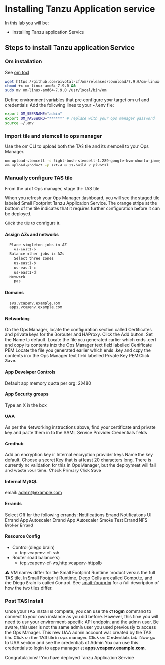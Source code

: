 # Installing Tanzu Application service

In this lab you will be:

- Installing Tanzu application Service

## Steps to install Tanzu application Service

### Om installation

See [om tool](https://github.com/pivotal-cf/om)

```bash
wget https://github.com/pivotal-cf/om/releases/download/7.9.0/om-linux-amd64-7.9.0 &&
chmod +x om-linux-amd64-7.9.0 &&
sudo mv om-linux-amd64-7.9.0 /usr/local/bin/om
```

Define environment variables that pre-configure your target om url and
credentials.
Add the following lines to your ~/.env file:

```bash
export OM_USERNAME="admin"
export OM_PASSWORD="******" # replace with your ops manager password
source ~/.env
```

### Import tile and stemcell to ops manager

Use the om CLI to upload both the TAS tile and its stemcell to your Ops
Manager.

```bash
om upload-stemcell -s light-bosh-stemcell-1.289-google-kvm-ubuntu-jammy-go_agent.tgz
om upload-product -p srt-4.0.12-build.2.pivotal
```

### Manually configure TAS tile

From the ui of Ops manager, stage the TAS tile

When you refresh your Ops Manager dashboard, you will see the staged tile
labeled Small Footprint Tanzu Application Service. The orange stripe at the
bottom of the tile indicates that it requires further configuration before it can be deployed.

Click the tile to configure it.

#### Assign AZs and networks

```bash
  Place singleton jobs in AZ
    us-east1-b
  Balance other jobs in AZs
    Select three zones
    us-east1-b
    us-east1-c
    us-east1-d
  Network
    pas
```

#### Domains

```bash
  sys.vcapenv.example.com
  apps.vcapenv.example.com
```

#### Networking

On the Ops Manager, locate the configuration section called Certificates and private keys for the Gorouter and HAProxy.
Click the Add button.
Set the Name to default.
Locate the file you generated earlier which ends .cert and copy its contents
into the Ops Manager text field labelled Certificate PEM
Locate the file you generated earlier which ends .key and copy the contents
into the Ops Manager text field labelled Private Key PEM
Click Save.

#### App Developer Controls

Default app memory quota per org: 20480

#### App Security groups

Type an X in the box

#### UAA

As per the Networking instructions above, find your certificate and private key and paste them in to the SAML Service Provider Credentials fields

#### Credhub

Add an encryption key in Internal encryption provider keys
Name the key default.
Choose a secret Key that is at least 20 characters long. There is currently no validation for this in Ops Manager, but the deployment will fail and waste your time.
Check Primary
Click Save

#### Internal MySQL

email: <admin@example.com>

#### Errands

Select Off for the following errands:
Notifications Errand
Notifications UI Errand
App Autoscaler Errand
App Autoscaler Smoke Test Errand
NFS Broker Errand

#### Resource Config

- Control (diego brain)
  - tcp:vcapenv-cf-ssh
- Router (load balancers)
  - tcp:vcapenv-cf-ws,http:vcapenv-httpslb

:warning: VM names differ for the Small Footprint Runtime product versus the full TAS tile. In Small Footprint Runtime, Diego Cells are called Compute, and the Diego Brain is called Control. See [small-footprint](https://docs.pivotal.io/application-service/2-10/operating/small-footprint.html) for a full description of how the two tiles differ.

### Post TAS Install

Once your TAS install is complete, you can use the **cf login** command to
connect to your own instance as you did before. However, this time you will
need to use your environment-specific API endpoint and the admin user. Be
aware, this user is not the same admin user you used previously to access the Ops Manager.
This new UAA admin account was created by the TAS tile.
Click on the TAS tile in ops manager. Click on Credentials tab. Now go to UAA
section and see the credentials of Admin
You can use this credentials to login to apps manager at **apps.vcapenv.example.com**.

Congratulations!! You have deployed Tanzu Application Service
